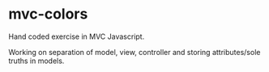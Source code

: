 mvc-colors
==========

Hand coded exercise in MVC Javascript.

Working on separation of model, view, controller and storing attributes/sole truths in models.